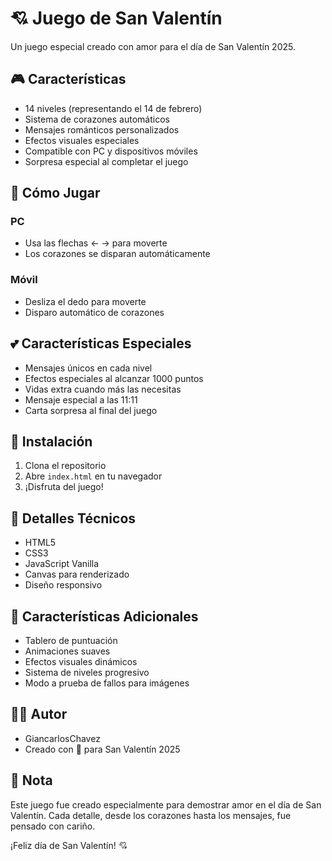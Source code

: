 # 💘 Juego de San Valentín

Un juego especial creado con amor para el día de San Valentín 2025.

## 🎮 Características

- 14 niveles (representando el 14 de febrero)
- Sistema de corazones automáticos
- Mensajes románticos personalizados
- Efectos visuales especiales
- Compatible con PC y dispositivos móviles
- Sorpresa especial al completar el juego

## 🎯 Cómo Jugar

### PC
- Usa las flechas ← → para moverte
- Los corazones se disparan automáticamente

### Móvil
- Desliza el dedo para moverte
- Disparo automático de corazones

## 💕 Características Especiales

- Mensajes únicos en cada nivel
- Efectos especiales al alcanzar 1000 puntos
- Vidas extra cuando más las necesitas
- Mensaje especial a las 11:11
- Carta sorpresa al final del juego

## 🚀 Instalación

1. Clona el repositorio
2. Abre `index.html` en tu navegador
3. ¡Disfruta del juego!

## 💝 Detalles Técnicos

- HTML5
- CSS3
- JavaScript Vanilla
- Canvas para renderizado
- Diseño responsivo

## 🌟 Características Adicionales

- Tablero de puntuación
- Animaciones suaves
- Efectos visuales dinámicos
- Sistema de niveles progresivo
- Modo a prueba de fallos para imágenes

## 👨‍💻 Autor

- GiancarlosChavez
- Creado con 💖 para San Valentín 2025

## 📝 Nota

Este juego fue creado especialmente para demostrar amor en el día de San Valentín. Cada detalle, desde los corazones hasta los mensajes, fue pensado con cariño.

¡Feliz día de San Valentín! 💘
